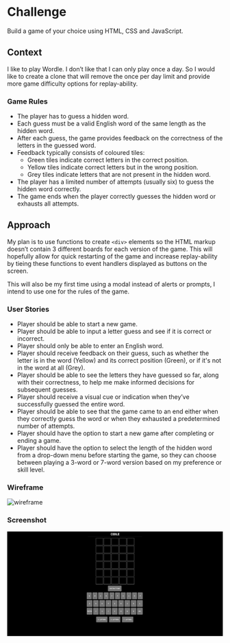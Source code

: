 # Challenge

Build a game of your choice using HTML, CSS and JavaScript.

## Context

I like to play Wordle. I don’t like that I can only play once a day. So I would like to create a clone that will remove the once per day limit and provide more game  difficulty options for replay-ability.

### Game Rules

- The player has to guess a hidden word.
- Each guess must be a valid English word of the same length as the hidden word.
- After each guess, the game provides feedback on the correctness of the letters in the guessed word.
- Feedback typically consists of coloured tiles:
    - Green tiles indicate correct letters in the correct position.
    - Yellow tiles indicate correct letters but in the wrong position.
    - Grey tiles indicate letters that are not present in the hidden word.
- The player has a limited number of attempts (usually six) to guess the hidden word correctly.
- The game ends when the player correctly guesses the hidden word or exhausts all attempts.

## Approach

My plan is to use functions to create `<div>` elements so the HTML markup doesn’t contain 3 different boards for each version of the game. This will hopefully allow for quick restarting of the game and increase replay-ability by tieing these functions to event handlers displayed as buttons on the screen. 

This will also be my first time using a modal instead of alerts or prompts, I intend to use one for the rules of the game. 

### User Stories

- Player should be able to start a new game.
- Player should be able to input a letter guess and see if it is correct or incorrect.
- Player should only be able to enter an English word.
- Player should receive feedback on their guess, such as whether the letter is in the word (Yellow) and its correct position (Green), or if it's not in the word at all (Grey).
- Player should be able to see the letters they have guessed so far, along with their correctness, to help me make informed decisions for subsequent guesses.
- Player should receive a visual cue or indication when they’ve successfully guessed the entire word.
- Player should be able to see that the game came to an end either when they correctly guess the word or when they exhausted a predetermined number of attempts.
- Player should have the option to start a new game after completing or ending a game.
- Player should have the option to select the length of the hidden word from a drop-down menu before starting the game, so they can choose between playing a 3-word or 7-word version based on my preference or skill level.

### Wireframe

![wireframe](img/wordle-wireframe.png)

### Screenshot

![screenshot](img/Codle-Screenshot.png)